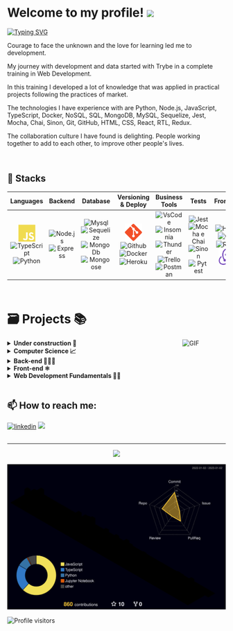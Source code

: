 # Welcome to my profile!  <img src="https://media.giphy.com/media/hvRJCLFzcasrR4ia7z/giphy.gif" width="28">

<div>
  <div>

  [![Typing SVG](https://readme-typing-svg.demolab.com?font=Fira+Code&color=27DF81FF&pause=1000&width=435&lines=I+am+Queite)](https://git.io/typing-svg)

  Courage to face the unknown and the love for learning led me to development.

 My journey with development and data started with Trybe in a complete training in Web Development.

 In this training I developed a lot of knowledge that was applied in practical projects following the practices of market.

 The technologies I have experience with are Python, Node.js, JavaScript, TypeScript, Docker, NoSQL, SQL, MongoDB, MySQL, Sequelize, Jest, Mocha, Chai, Sinon, Git, GitHub, HTML, CSS, React, RTL, Redux.

 The collaboration culture I have found is delighting. People working together to add to each other, to improve other people's lives.

  </div>

</div>

<br>

  ## 🧰 Stacks

  |   Languages  |    Backend    |  Database   |  Versioning & Deploy  |    Business Tools    |    Tests    |    Frontend    |
  |    :---:     |     :---:     |    :---:    |       :---:           |        :---:         |    :---:    |     :---:      |
  | <img align="center" alt="JavaScript" height="40" width="40" src="https://raw.githubusercontent.com/devicons/devicon/master/icons/javascript/javascript-plain.svg"> <img align="center" alt="TypeScript" height="40" width="40" src="https://cdn.worldvectorlogo.com/logos/typescript-2.svg"> <img align="center" alt="Python" height="40" width="40" src="https://escoladigital-production-storage.s3.amazonaws.com/uploads/images/original/20201103113533.png"> | <img align="center" alt="Node.js" height="40" width="40" src="https://camo.githubusercontent.com/900baefb89e187c8b32cdbb3b440d1502fe8f30a1a335cc5dc5868af0142f8b1/68747470733a2f2f63646e2e6a7364656c6976722e6e65742f67682f64657669636f6e732f64657669636f6e2f69636f6e732f6e6f64656a732f6e6f64656a732d6f726967696e616c2e737667"> <img align="center" alt="Express" height="40" width="40" src="https://camo.githubusercontent.com/40756575fc2fd74b1883ea0cc5c2a49aa7048ab58286f43a121109d69a9ea160/68747470733a2f2f63646e2e6a7364656c6976722e6e65742f67682f64657669636f6e732f64657669636f6e2f69636f6e732f657870726573732f657870726573732d6f726967696e616c2e737667"> | <img align="center" alt="Mysql" height="40" width="60" src="https://altyra.com/wp-content/uploads/2018/11/mysql-logo-png-transparent.png"> <img align="center" alt="Sequelize" height="40" width="40" src="https://camo.githubusercontent.com/a2ef2bb116ae565bb254cbb11194dae357eb7582a8babeab337bd3932687d63d/68747470733a2f2f63646e2e6a7364656c6976722e6e65742f67682f64657669636f6e732f64657669636f6e2f69636f6e732f73657175656c697a652f73657175656c697a652d6f726967696e616c2e737667"> <img align="center" alt="MongoDb" height="40" width="50" src="https://camo.githubusercontent.com/7c2f6c198780a56de18afde538d2856e4e197ef4df3aa77c6dd1799b01289959/68747470733a2f2f63646e2e6a7364656c6976722e6e65742f67682f64657669636f6e732f64657669636f6e2f69636f6e732f6d6f6e676f64622f6d6f6e676f64622d706c61696e2d776f72646d61726b2e737667"> <img align="center" alt="Mongoose" height="40" width="60" src="https://camo.githubusercontent.com/7c669e872b214571ae0b5097e8d3db369225a806dc2ce9a436cde3497164310c/687474703a2f2f6d6f6e676f64622d746f6f6c732e636f6d2f696d672f6d6f6e676f6f73652e706e67"> | <img align="center" alt="GIT" height="40" width="40" src="https://raw.githubusercontent.com/devicons/devicon/master/icons/git/git-original.svg"> <img align="center" alt="Github" height="40" width="40" src="https://cdn-icons-png.flaticon.com/512/25/25231.png"> <img align="center" alt="Docker" height="40" width="40" src="https://camo.githubusercontent.com/240d9f9177236e5fd117a33e31e5b77b5fece5f03410fe10f5c7835937fb3506/68747470733a2f2f63646e2e6a7364656c6976722e6e65742f67682f64657669636f6e732f64657669636f6e2f69636f6e732f646f636b65722f646f636b65722d706c61696e2d776f72646d61726b2e737667"> <img align="center" alt="Heroku" height="40" width="40" src="https://www.coddletech.com/sites/default/files/heroku-logo.png">|<img align="center" alt="VsCode" height="40" width="40" src="https://upload.wikimedia.org/wikipedia/commons/thumb/9/9a/Visual_Studio_Code_1.35_icon.svg/480px-Visual_Studio_Code_1.35_icon.svg.png"> <img align="center" alt="Insomnia" height="40" width="40" src="https://seeklogo.com/images/I/insomnia-logo-A35E09EB19-seeklogo.com.png"> <img align="center" alt="Thunder" height="40" width="40" src="https://rangav.gallerycdn.vsassets.io/extensions/rangav/vscode-thunder-client/1.16.4/1652969502181/Microsoft.VisualStudio.Services.Icons.Default"><img align="center" alt="Trello" width="70" src="https://logosmarcas.net/wp-content/uploads/2021/03/Trello-Logo.png"> <img align="center" alt="Postman" width="40" src="https://seeklogo.com/images/P/postman-logo-F43375A2EB-seeklogo.com.png">  | <img align="center" alt="Jest" height="40" width="40" src="https://camo.githubusercontent.com/fd37a0ed465d6e14411705324a0d21739377f54ab6d0ae146c68fca8777e16c7/68747470733a2f2f63646e2e6a7364656c6976722e6e65742f67682f64657669636f6e732f64657669636f6e2f69636f6e732f6a6573742f6a6573742d706c61696e2e737667"> <img align="center" alt="Mocha e Chai" height="40" width="80" src="https://www.pngkey.com/png/full/80-803593_tutorial-mocha-chai-unit-testing-for-es-chai.png"> <img align="center" alt="Sinon" width="40" src="https://sinonjs.org/assets/images/logo.png"> <img align="center" alt="Pytest" height="40" width="40" src="https://upload.wikimedia.org/wikipedia/commons/thumb/b/ba/Pytest_logo.svg/1200px-Pytest_logo.svg.png"> |<img align="center" alt="HTML" height="40" width="40" src="https://camo.githubusercontent.com/89a4f052af35af3ae91139b0da6496483e00d4fb645589fc4d26cf95b42f8454/68747470733a2f2f63646e2e6a7364656c6976722e6e65742f67682f64657669636f6e732f64657669636f6e2f69636f6e732f68746d6c352f68746d6c352d706c61696e2d776f72646d61726b2e737667"><img align="center" alt="CSS" height="40" width="40" src="https://camo.githubusercontent.com/b3ce9472d369cacc72c37b7be98298b051836c138eada89587178fbd41939043/68747470733a2f2f63646e2e6a7364656c6976722e6e65742f67682f64657669636f6e732f64657669636f6e2f69636f6e732f637373332f637373332d706c61696e2d776f72646d61726b2e737667"> <img align="center" alt="React" height="40" width="40" src="https://camo.githubusercontent.com/e84431cfbd9f7c44b1c20da1dde8ad407cbc31174844a428074d1e3b43faab8b/68747470733a2f2f63646e2e6a7364656c6976722e6e65742f67682f64657669636f6e732f64657669636f6e2f69636f6e732f72656163742f72656163742d6f726967696e616c2d776f72646d61726b2e737667"> <img align="center" alt="Redux" height="40" width="40" src="https://raw.githubusercontent.com/devicons/devicon/master/icons/redux/redux-original.svg">|

<br>
  <!-- [![My Skills](https://skillicons.dev/icons?i=js,ts,nodejs,mongodb,mysql,docker,git,github,html,css,vscode,jest,react,redux)](https://skillicons.dev) -->


# 🗃️ Projects 📚
<div>
  <img align="right" alt="GIF" src="https://media.tenor.com/AQjJex5j0HwAAAAd/janhvi-kapoor-janhvi.gif"  width="100px" />
  <details>
    <summary>
      <strong>Under construction 🚧</strong>
    </summary><br>
    <div>
      <h2>Web Site Mente de Yoga</h2>
      <ul>
        <li><a href='https://github.com/queite/mente-de-yoga'>Mente de yoga frontend</a></li>
        <li><a href='https://github.com/queite/mente-de-yoga-api'>Mente de yoga users API</a></li>
        <h3>Collaborators:</h3>
        <a href='https://github.com/Tomas-Breuckmann'>Tomas Breuckmann</a><br>
        <a href='https://github.com/queite'>Queite Schneider Castiglioni</a>
      </ul>
    </div>
  </details>

  <details>
    <summary>
      <strong>Computer Science 📈</strong>
    </summary><br>

  * **TING - Trybe Is Not Google** (12/2022)
    * [About the project and Code](https://github.com/queite/ting)<br>
      Simulation of a document indexing algorithm similar to Google's. Identifies occurrences of terms in TXT files.

  * **Tech News** (11/2022)
    * [About the project and Code](https://github.com/queite/tech-news)<br>
      Data scraping from Trybe blog.

  <br>

  * **Inventory Report** (10/2022)
    * [About the project and Code](https://github.com/queite/inventory-report)<br>
  Report generator built with Object-Oriented Programming (OOP) that receives as entry files with data from and an inventory and generate, as output, a report.

  <br>

  * **Job Insights** (10/2022)
    * [About the project and Code](https://github.com/queite/inventory-report)<br>
  Job Insights is web app built with Flask.
  🎯 The goal was implement analysis from a data set about jobs and write tests for implementation of a data analysis.
  </details>

  <details>
    <summary>
      <strong>Back-end 👩🏻‍💻</strong>
    </summary><br>

  * **Cash-tranfer** (11/2022)
    * [About the project and Code](https://github.com/queite/cash-transfer)<br>
  Dockerized full stack app to manage user registration and bank transfer.

  * **Car Shop** (09/2022)
    * [About the project and Code](https://github.com/queite/car-shop)<br>
  CRUD API to manage a car dealership with MongoDB database 🎯 The goal was to apply the principles of Object Oriented Programming (OOP) 🧪 The API is tested using Sinon, Mocha and Chai.

  <br>

  * **Trybe Futebol Clube** (08/2022)
    * [About the project and Code](https://github.com/queite/trybe-futebol-clube)<br>
  An informative website about football matches and rankings

  <br>

  * **Trybers & Dragons** (08/2022)
    * [About the project and Code](https://github.com/queite/trybers-and-dragons)<br>
  Develop a Role Playing Game (RPG) to apply OOP principles.

  <br>

  * **Blogs API** (07/2022)
    * [About the project and Code](https://github.com/queite/blogs-api)<br>
  REST API to manage a blog with the MSC software architecture using Node, Express and Sequelize.

  <br>

  * **Store Manager** (07/2022)
    * [About the project and Code](https://github.com/queite/store-manager)<br>
  API to manage sales with the MSC software architecture and test it. Presents all the CRUD operations.

  <br>

  * **Docker ToDo List** (05/2022)
    * [About the project and Code](https://github.com/queite/docker-project)<br>
  This project goal was dockerizing an application.
  </details>

  <details>
    <summary>
      <strong>Front-end ⚛️</strong>
    </summary><br>

  * **Trivia** (04/2022) - Group Project
    * [Page](https://queite.github.io/trivia/)
    * [About the project and Code](https://github.com/queite/trivia)
    * Contributors: [Alector](https://github.com/AlectorAlexander) and [Jacqueline](https://github.com/Jacqueline-Silva)

  <br>

  * **TrybeWallet** (04/2022)
    * [Page](https://queite.github.io/trybewallet/#/)
    * [About the project and Code](https://github.com/queite/trybewallet)

  <br>

  * **TrybeTunes** (03/2022)
    * [Page](https://queite.github.io/trybetunes/)
    * [About the project and Code](https://github.com/queite/trybetunes)

  <br>

  * **React Testing Library** (03/2022)
    * [About the project and Code](https://github.com/queite/RTL-project)

  <br>

  * **Solar System** (02/2022)
    * [Page](https://queite.github.io/solar-system/)
    * [About the project and Code](https://github.com/queite/solar-system)
  </details>

  <details>
    <summary>
      <strong> Web Development Fundamentals 👩‍💻</strong>
    </summary><br>

  * **Shopping Cart** (02/2022)
    * [Page](https://queite.github.io/LearningProjects/ShoppingCart/index.html)
    * [About the project and Code](https://github.com/queite/queite.github.io/tree/main/LearningProjects/ShoppingCart)

  <br>

  * **Zoo Functions** (01/2022)
    * [About the project and Code](https://github.com/queite/queite.github.io/tree/main/LearningProjects/ZooFunctions)

  <br>

  * **JS Unit Tests** (01/2022)
    * [About the project and Code](https://github.com/queite/queite.github.io/tree/main/LearningProjects/JSUnitTests)

  <br>

  * **Trybewarts** (01/2022)
    * [Page](https://queite.github.io/LearningProjects/Trybewarts/index.html)
    * [About the project and Code](https://github.com/queite/queite.github.io/tree/main/LearningProjects/Trybewarts)

  <br>

  * **Pixel Art** (12/2021)
    * [Page](https://queite.github.io/LearningProjects/PixelsArtProject/index.html)
    * [About the project and Code](https://github.com/queite/queite.github.io/tree/main/LearningProjects/PixelsArtProject)
  </details>
</div>

<br>

## 📫 How to reach me:
  <div>
    <a href='https://www.linkedin.com/in/queitesc/' target="_blank"><img alt="linkedin" src="https://img.shields.io/badge/LinkedIn-0077B5?style=for-the-badge&logo=linkedin&logoColor=white" higth="13px"/></a>
    <a href = "mailto:queitesc@gmail.com"><img src="https://img.shields.io/badge/-Gmail-%23333?style=for-the-badge&logo=gmail&logoColor=white" target="_blank"></a>
  </div>

<br>

---

<div align="center">
  <img height="145em" src="https://github-readme-stats.vercel.app/api/top-langs/?username=queite&layout=compact&langs_count=7&theme=dracula"/>
</div>

![](./profile-3d-contrib/profile-night-rainbow.svg)

<img align="rigth" alt="Profile visitors" src="https://komarev.com/ghpvc/?username=queite"/>
<!--
**queite/queite** is a ✨ _special_ ✨ repository because its `README.md` (this file) appears on your GitHub profile.

Here are some ideas to get you started:

- 🔭 I’m currently working on ...
- 👯 I’m looking to collaborate on ...
- 🤔 I’m looking for help with ...
- 💬 Ask me about ...
- 📫 How to reach me: ...
- 😄 Pronouns: ...
- ⚡ Fun fact: ...
-->
